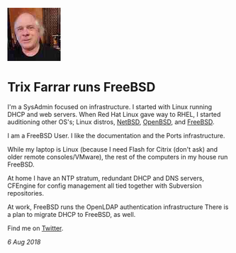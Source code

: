 <p><a href="/" alt="avatar" title="home page"><img src="BasementTrix.jpeg" class="w3"></a></p>

# Trix Farrar runs FreeBSD

I'm a SysAdmin focused on infrastructure. I started with Linux
running DHCP and web servers. When Red Hat Linux gave way to RHEL,
I started auditioning other OS's; Linux distros,
[NetBSD](https://netbsd.org/), [OpenBSD](https://www.openbsd.org/),
and [FreeBSD](https://www.freebsd.org/).

I am a FreeBSD User. I like the documentation and the Ports
infrastructure.

While my laptop is Linux (because I need Flash for Citrix (don't
ask) and older remote consoles/VMware), the rest of the computers
in my house run FreeBSD.

At home I have an NTP stratum, redundant DHCP and DNS servers,
CFEngine for config management all tied together with Subversion
repositories.

At work, FreeBSD runs the OpenLDAP authentication infrastructure
There is a plan to migrate DHCP to FreeBSD, as well.

Find me on [Twitter](https://twitter.com/BasementTrix).

_6 Aug 2018_
